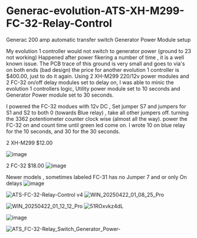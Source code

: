 # Generac-evolution-ATS-XH-M299-FC-32-Relay-Control
Generac 200 amp automatic transfer switch Generator Power Module setup

My evolution 1 controller would not switch to generator power (ground to 23 not working) Happened after power fikering a number of time , it is a well known issue.
The PCB trace of this ground is very small and goes to via's on both ends (bad design) the price for another evolution 1 controller is $400.00, just to do it again.
Using 2 XH-M299 220/12v power modules and 2 FC-32 on/off delay modules set to delay on, I was able to minic the evolution 1 controllers logic, Utility power module set to 10 seconds and Generator Power module set to 30 seconds.

I powered the FC-32 modues with 12v DC , Set jumper S7 and jumpers for S1 and S2 to both 0 (towards Blue relay) , take all other jumpers off. turning the 3362 potentiometer counter clock wise (almost all the way). power the FC-32 on and count time until green led come on. I wrote 10 on blue relay for the 10 seconds, and 30 for the 30 seconds. 


2 XH-M299 $12.00

 ![image](https://github.com/user-attachments/assets/3018a479-a694-4f69-853c-20f9603e0406)

2 FC-32 $18.00
![image](https://github.com/user-attachments/assets/47bb39c4-51f2-480f-94f2-43e0c376f8d1)


Newer models , sometimes labeled FC-31 has no Jumper 7 and or only On delays
![image](https://github.com/user-attachments/assets/f4c9e54a-6893-4a8f-acff-7aaa83a6adcc)


![ATS-FC-32-Relay-Control v4](https://github.com/user-attachments/assets/3abfb17b-9f8a-4026-a115-d1582021d6ec)  ![WIN_20250422_01_08_25_Pro](https://github.com/user-attachments/assets/20ffee26-eafd-4610-b78d-db8d5a2627fb)

![WIN_20250422_01_12_12_Pro](https://github.com/user-attachments/assets/369115ee-e11c-4fcf-a166-cb95296c19f2)   ![51ROxvkz4dL](https://github.com/user-attachments/assets/3d673952-681c-48be-8f90-f028855c78bf)

![image](https://github.com/user-attachments/assets/bc35af70-bd42-415e-a50a-cd05f365158c)

![ATS_FC-32-Relay_Switch_Generator_Power-](https://github.com/user-attachments/assets/4a1990c6-3be6-4f06-b012-506aee4612ab)






